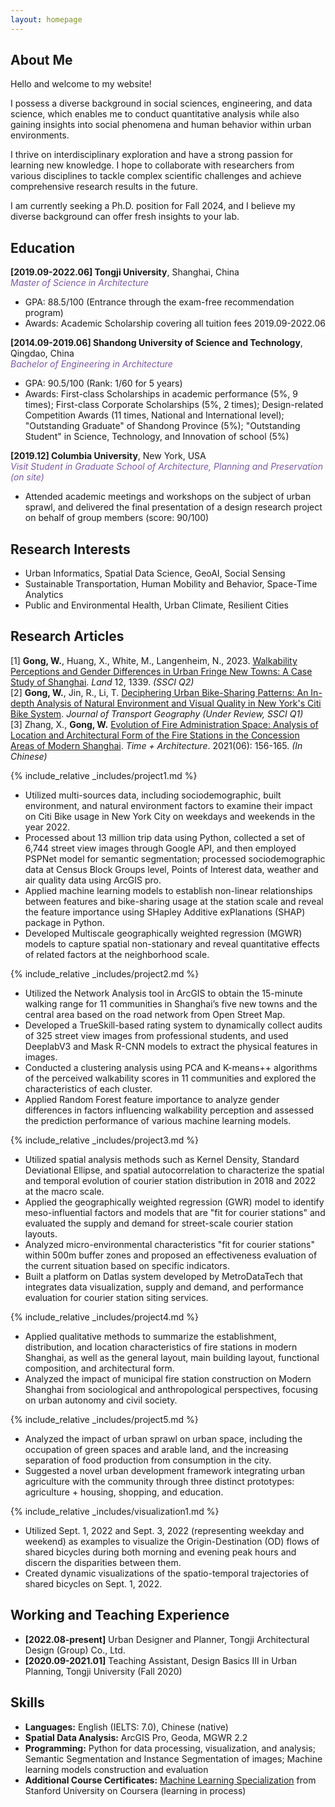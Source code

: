 ```yaml
---
layout: homepage
---
```


## About Me
<!-- 
I'm a <a href="https://med.nyu.edu/departments-institutes/population-health/divisions-sections-centers/biostatistics/" target="_blank"> Biostatistics</a> Ph.D. candidate at <a href="https://www.nyu.edu/" target="_blank"> New York University</a>'s <a href="https://med.nyu.edu/" target="_blank"> Grossman School of Medicine</a>, specifically within the <a href="https://med.nyu.edu/research/sackler-institute-graduate-biomedical-sciences/" target="_blank"> Vilcek institute of Biomedical Sciences</a> and the Department of <a href="https://med.nyu.edu/departments-institutes/population-health/" target="_blank"> Population Health</a>. Under the mentorship of Prof.  
working under the mentorship of Prof.<a href="https://med.nyu.edu/faculty/thaddeus-tarpey" target="_blank"> Thaddeus Tarpey</a>. My research involves developing statistical models that cater to high-dimensional complex data, such as functional and imaging data.

In the summer of 2022, I had the opportunity to work as a Data Scientist Intern at <a href="https://about.google" target="_blank"> Google</a>, where I applied my statistical skills to real-world problems. 
Prior to joining the Ph.D. program, I completed my master's degree in Biostatistics and Data Science from <a href="https://www.cornell.edu" target = "_blank"> Cornell University</a> advised by Prof. <a href= "https://www.idiaz.xyz" target = "_blank"> Iván Díaz</a>, and my bachelor's degree in International Finance from <a href="https://www.cueb.edu.cn" target = "_blank"> Capital University of Economics and Business</a>. 

Outside of academia, I began my journey as a professional swimmer at the age of 5 and went on to achieve several regional and national championships. I'm also passionate about Chinese calligraphy, and my artwork has been exhibited in top galleries and museums including the <a href="http://www.namoc.org/" target="_blank"> National Art Museum of China (Beijing)</a>. In addition, I am also interested in oil painting, and aeromodelling.
-->

Hello and welcome to my website!

I possess a diverse background in social sciences, engineering, and data science, which enables me to conduct quantitative analysis while also gaining insights into social phenomena and human behavior within urban environments.

I thrive on interdisciplinary exploration and have a strong passion for learning new knowledge. I hope to collaborate with researchers from various disciplines to tackle complex scientific challenges and achieve comprehensive research results in the future.

I am currently seeking a Ph.D. position for Fall 2024, and I believe my diverse background can offer fresh insights to your lab.

<!-- 
To learn more about my academic journey, please explore my <a href="assets/files/Coursera Machine Learning Specialization.pdf" target="_blank">Statement of Purpose</a>.
-->

## Education
**[2019.09-2022.06] Tongji University**, Shanghai, China  
<i style="color:#7b5aa6">Master of Science in Architecture</i>
- GPA: 88.5/100 (Entrance through the exam-free recommendation program)
- Awards: Academic Scholarship covering all tuition fees 2019.09-2022.06

**[2014.09-2019.06] Shandong University of Science and Technology**, Qingdao, China  
<i style="color:#7b5aa6">Bachelor of Engineering in Architecture</i>
- GPA: 90.5/100 (Rank: 1/60 for 5 years)
- Awards: First-class Scholarships in academic performance (5%, 9 times); First-class Corporate Scholarships (5%, 2 times); Design-related Competition Awards (11 times, National and International level); "Outstanding Graduate" of Shandong Province (5%); "Outstanding Student" in Science, Technology, and Innovation of school (5%)

**[2019.12] Columbia University**, New York, USA  
<i style="color:#7b5aa6">Visit Student in Graduate School of Architecture, Planning and Preservation (on site)</i>
- Attended academic meetings and workshops on the subject of urban sprawl, and delivered the final presentation of a design research project on behalf of group members (score: 90/100)


## Research Interests
<!-- 
- **Manifold Learning:** positive semi-definite manifolds learning
- **Machine Learning:** fairness AI, penalization and augmentation methods
- **Functional Data Analysis:** functional regression, and clustering methods
- **High-Dimensional Statistics:** matrix-valued regression and clustering, positive semi-definite matrices estimations
-->

- Urban Informatics, Spatial Data Science, GeoAI, Social Sensing
- Sustainable Transportation, Human Mobility and Behavior, Space-Time Analytics
- Public and Environmental Health, Urban Climate, Resilient Cities


## Research Articles
[1] **Gong, W.**, Huang, X., White, M., Langenheim, N., 2023. <a href="https://doi.org/10.3390/land12071339" target="_blank"> Walkability Perceptions and Gender Differences in Urban Fringe New Towns: A Case Study of Shanghai</a>. *Land* 12, 1339. *(SSCI Q2)*  
[2] **Gong, W.**, Jin, R., Li, T. <a href="assets/files/project1.pdf" target="_blank"> Deciphering Urban Bike-Sharing Patterns: An In-depth Analysis of Natural Environment and Visual Quality in New York's Citi Bike System</a>. *Journal of Transport Geography (Under Review, SSCI Q1)*  
[3] Zhang, X., **Gong, W.** <a href="https://doi.org/10.13717/j.cnki.ta.2021.06.025" target="_blank"> Evolution of Fire Administration Space: Analysis of Location and Architectural Form of the Fire Stations in the Concession Areas of Modern Shanghai</a>. *Time + Architecture*. 2021(06): 156-165. *(In Chinese)*

{% include_relative _includes/project1.md %}
-	Utilized multi-sources data, including sociodemographic, built environment, and natural environment factors to examine their impact on Citi Bike usage in New York City on weekdays and weekends in the year 2022.
-	Processed about 13 million trip data using Python, collected a set of 6,744 street view images through Google API, and then employed PSPNet model for semantic segmentation; processed sociodemographic data at Census Block Groups level, Points of Interest data, weather and air quality data using ArcGIS pro.
-	Applied machine learning models to establish non-linear relationships between features and bike-sharing usage at the station scale and reveal the feature importance using SHapley Additive exPlanations (SHAP) package in Python.
-	Developed Multiscale geographically weighted regression (MGWR) models to capture spatial non-stationary and reveal quantitative effects of related factors at the neighborhood scale.

{% include_relative _includes/project2.md %}
-	Utilized the Network Analysis tool in ArcGIS to obtain the 15-minute walking range for 11 communities in Shanghai’s five new towns and the central area based on the road network from Open Street Map.
-	Developed a TrueSkill-based rating system to dynamically collect audits of 325 street view images from professional students, and used DeeplabV3 and Mask R-CNN models to extract the physical features in images.
-	Conducted a clustering analysis using PCA and K-means++ algorithms of the perceived walkability scores in 11 communities and explored the characteristics of each cluster.
-	Applied Random Forest feature importance to analyze gender differences in factors influencing walkability perception and assessed the prediction performance of various machine learning models.

{% include_relative _includes/project3.md %}
-	Utilized spatial analysis methods such as Kernel Density, Standard Deviational Ellipse, and spatial autocorrelation to characterize the spatial and temporal evolution of courier station distribution in 2018 and 2022 at the macro scale.
-	Applied the geographically weighted regression (GWR) model to identify meso-influential factors and models that are "fit for courier stations" and evaluated the supply and demand for street-scale courier station layouts.
-	Analyzed micro-environmental characteristics "fit for courier stations" within 500m buffer zones and proposed an effectiveness evaluation of the current situation based on specific indicators.
-	Built a platform on Datlas system developed by MetroDataTech that integrates data visualization, supply and demand, and performance evaluation for courier station siting services.

{% include_relative _includes/project4.md %}
-	Applied qualitative methods to summarize the establishment, distribution, and location characteristics of fire stations in modern Shanghai, as well as the general layout, main building layout, functional composition, and architectural form.
-	Analyzed the impact of municipal fire station construction on Modern Shanghai from sociological and anthropological perspectives, focusing on urban autonomy and civil society.

{% include_relative _includes/project5.md %}
-	Analyzed the impact of urban sprawl on urban space, including the occupation of green spaces and arable land, and the increasing separation of food production from consumption in the city.
-	Suggested a novel urban development framework integrating urban agriculture with the community through three distinct prototypes: agriculture + housing, shopping, and education.

{% include_relative _includes/visualization1.md %}
-	Utilized Sept. 1, 2022 and Sept. 3, 2022 (representing weekday and weekend) as examples to visualize the Origin-Destination (OD) flows of shared bicycles during both morning and evening peak hours and discern the disparities between them.
- Created dynamic visualizations of the spatio-temporal trajectories of shared bicycles on Sept. 1, 2022.



## Working and Teaching Experience

<!--
- **[Feb. 2023]** <a href="https://www.sciencedirect.com/science/article/pii/S089990072200346X" target="_blank">*Low muscle mass is associated with a higher risk of all–cause and cardiovascular disease–specific mortality in cancer survivors*</a> has been accepted by **Nutrition**. 
- **[Aug. 2021]** <a href="https://www.jmcp.org/doi/full/10.18553/jmcp.2021.27.10.1482" target="_blank">*Validation of EHR medication fill data obtained through electronic linkage with pharmacies*</a> has been accepted by the **Journal of Managed Care & Specialty Pharmacy**.
- **[Jan. 2021]** <a href="https://onlinelibrary.wiley.com/doi/abs/10.1111/jocd.13486" target="_blank">*Quantitative evaluation of rejuvenation treatment of nasolabial fold wrinkles by regression model and 3D photography*</a> has been accepted by the **Journal of Cosmetic Dermatology**.
-->
- **[2022.08-present]** Urban Designer and Planner, Tongji Architectural Design (Group) Co., Ltd.  
- **[2020.09-2021.01]** Teaching Assistant, Design Basics III in Urban Planning, Tongji University (Fall 2020) 

## Skills
- **Languages:** English (IELTS: 7.0), Chinese (native)
- **Spatial Data Analysis:** ArcGIS Pro, Geoda, MGWR 2.2
- **Programming:** Python for data processing, visualization, and analysis; Semantic Segmentation and Instance Segmentation of images; Machine learning models construction and evaluation
- **Additional Course Certificates:** <a href="assets/files/Coursera Machine Learning Specialization.pdf" target="_blank">Machine Learning Specialization</a> from Stanford University on Coursera (learning in process)






